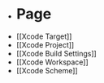 - # Page
- [[Xcode Target]]
- [[Xcode Project]]
- [[Xcode Build Settings]]
- [[Xcode Workspace]]
- [[Xcode Scheme]]